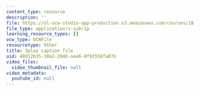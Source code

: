 ```yaml
---
content_type: resource
description: ''
file: https://ol-ocw-studio-app-production.s3.amazonaws.com/courses/18-03sc-differential-equations-fall-2011/48d1263538a2204baa460f91558fa07b_MCrDzhpu3-s.srt
file_type: application/x-subrip
learning_resource_types: []
ocw_type: OCWFile
resourcetype: Other
title: 3play caption file
uid: 48d12635-38a2-204b-aa46-0f91558fa07b
video_files:
  video_thumbnail_file: null
video_metadata:
  youtube_id: null
---
```

